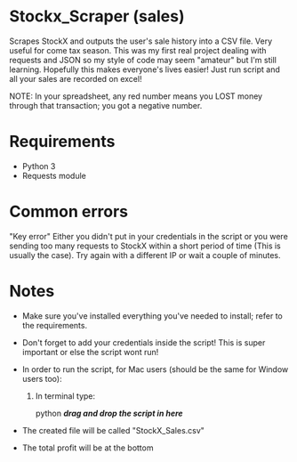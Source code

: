 # Stockx_Scraper (sales)
Scrapes StockX and outputs the user's sale history into a CSV file. Very useful for come tax season. This was my first 
real project dealing with requests and JSON so my style of code may seem "amateur" but I'm still learning. Hopefully this
makes everyone's lives easier! Just run script and all your sales are recorded on excel!

NOTE: In your spreadsheet, any red number means you LOST money through that transaction; you got a negative number.

# Requirements
- Python 3
- Requests module

# Common errors

"Key error" 
 Either you didn't put in your credentials in the script or you were sending too many requests to StockX within a short period of time (This is usually the case). Try again with a different IP or wait a couple of minutes.

# Notes
- Make sure you've installed everything you've needed to install; refer to the requirements. 
 
- Don't forget to add your credentials inside the script! This is super important or else the script wont run!

- In order to run the script, for Mac users (should be the same for Window users too):
  1. In terminal type: 
  
     python ***drag and drop the script in here***


- The created file will be called "StockX_Sales.csv"

- The total profit will be at the bottom


